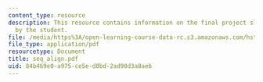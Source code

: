```yaml
---
content_type: resource
description: This resource contains information on the final project slides created
  by the student.
file: /media/https%3A/open-learning-course-data-rc.s3.amazonaws.com/hst-951j-medical-decision-support-fall-2005/84b469e0a975ce5ed0bd2ad90d3a8aeb_seq_align.pdf
file_type: application/pdf
resourcetype: Document
title: seq_align.pdf
uid: 84b469e0-a975-ce5e-d0bd-2ad90d3a8aeb
---
```

